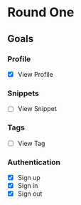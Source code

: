 # Round One

## Goals

### Profile

- [x] View Profile

### Snippets

- [ ] View Snippet

### Tags

- [ ] View Tag

### Authentication

- [x] Sign up
- [x] Sign in
- [x] Sign out
